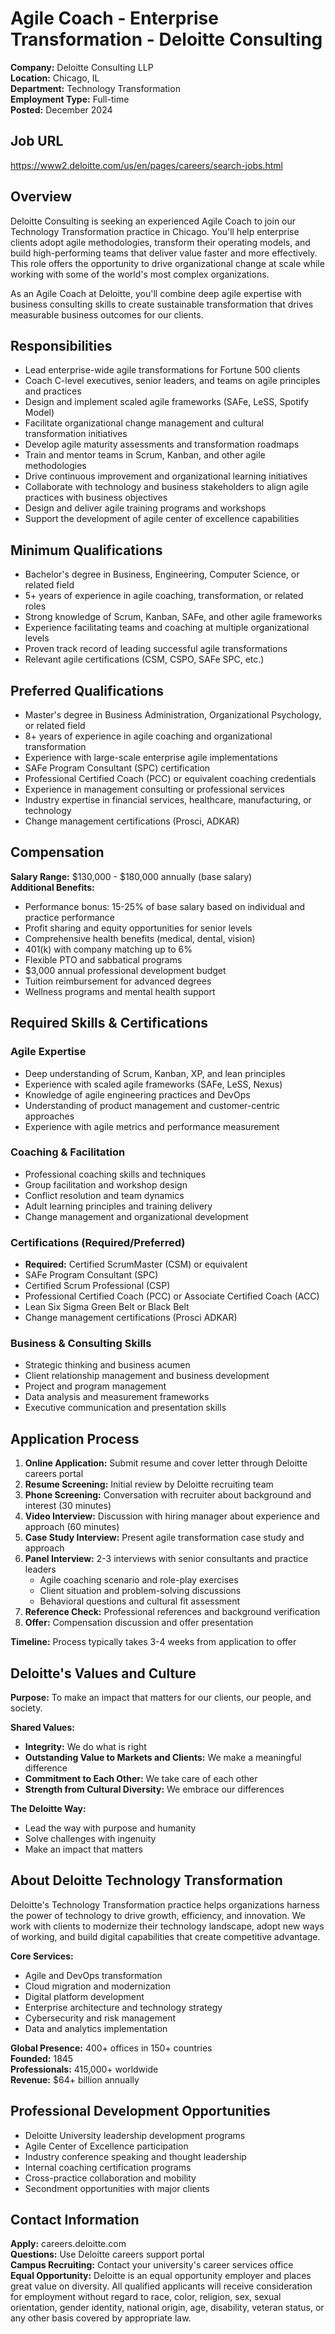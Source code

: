 # Agile Coach - Enterprise Transformation - Deloitte Consulting

**Company:** Deloitte Consulting LLP  
**Location:** Chicago, IL  
**Department:** Technology Transformation  
**Employment Type:** Full-time  
**Posted:** December 2024  

## Job URL
https://www2.deloitte.com/us/en/pages/careers/search-jobs.html

## Overview

Deloitte Consulting is seeking an experienced Agile Coach to join our Technology Transformation practice in Chicago. You'll help enterprise clients adopt agile methodologies, transform their operating models, and build high-performing teams that deliver value faster and more effectively. This role offers the opportunity to drive organizational change at scale while working with some of the world's most complex organizations.

As an Agile Coach at Deloitte, you'll combine deep agile expertise with business consulting skills to create sustainable transformation that drives measurable business outcomes for our clients.

## Responsibilities

- Lead enterprise-wide agile transformations for Fortune 500 clients
- Coach C-level executives, senior leaders, and teams on agile principles and practices
- Design and implement scaled agile frameworks (SAFe, LeSS, Spotify Model)
- Facilitate organizational change management and cultural transformation initiatives
- Develop agile maturity assessments and transformation roadmaps
- Train and mentor teams in Scrum, Kanban, and other agile methodologies
- Drive continuous improvement and organizational learning initiatives
- Collaborate with technology and business stakeholders to align agile practices with business objectives
- Design and deliver agile training programs and workshops
- Support the development of agile center of excellence capabilities

## Minimum Qualifications

- Bachelor's degree in Business, Engineering, Computer Science, or related field
- 5+ years of experience in agile coaching, transformation, or related roles
- Strong knowledge of Scrum, Kanban, SAFe, and other agile frameworks
- Experience facilitating teams and coaching at multiple organizational levels
- Proven track record of leading successful agile transformations
- Relevant agile certifications (CSM, CSPO, SAFe SPC, etc.)

## Preferred Qualifications

- Master's degree in Business Administration, Organizational Psychology, or related field
- 8+ years of experience in agile coaching and organizational transformation
- Experience with large-scale enterprise agile implementations
- SAFe Program Consultant (SPC) certification
- Professional Certified Coach (PCC) or equivalent coaching credentials
- Experience in management consulting or professional services
- Industry expertise in financial services, healthcare, manufacturing, or technology
- Change management certifications (Prosci, ADKAR)

## Compensation

**Salary Range:** $130,000 - $180,000 annually (base salary)  
**Additional Benefits:**
- Performance bonus: 15-25% of base salary based on individual and practice performance
- Profit sharing and equity opportunities for senior levels
- Comprehensive health benefits (medical, dental, vision)
- 401(k) with company matching up to 6%
- Flexible PTO and sabbatical programs
- $3,000 annual professional development budget
- Tuition reimbursement for advanced degrees
- Wellness programs and mental health support

## Required Skills & Certifications

### Agile Expertise
- Deep understanding of Scrum, Kanban, XP, and lean principles
- Experience with scaled agile frameworks (SAFe, LeSS, Nexus)
- Knowledge of agile engineering practices and DevOps
- Understanding of product management and customer-centric approaches
- Experience with agile metrics and performance measurement

### Coaching & Facilitation
- Professional coaching skills and techniques
- Group facilitation and workshop design
- Conflict resolution and team dynamics
- Adult learning principles and training delivery
- Change management and organizational development

### Certifications (Required/Preferred)
- **Required:** Certified ScrumMaster (CSM) or equivalent
- SAFe Program Consultant (SPC)
- Certified Scrum Professional (CSP)
- Professional Certified Coach (PCC) or Associate Certified Coach (ACC)
- Lean Six Sigma Green Belt or Black Belt
- Change management certifications (Prosci ADKAR)

### Business & Consulting Skills
- Strategic thinking and business acumen
- Client relationship management and business development
- Project and program management
- Data analysis and measurement frameworks
- Executive communication and presentation skills

## Application Process

1. **Online Application:** Submit resume and cover letter through Deloitte careers portal
2. **Resume Screening:** Initial review by Deloitte recruiting team
3. **Phone Screening:** Conversation with recruiter about background and interest (30 minutes)
4. **Video Interview:** Discussion with hiring manager about experience and approach (60 minutes)
5. **Case Study Interview:** Present agile transformation case study and approach
6. **Panel Interview:** 2-3 interviews with senior consultants and practice leaders
   - Agile coaching scenario and role-play exercises
   - Client situation and problem-solving discussions
   - Behavioral questions and cultural fit assessment
7. **Reference Check:** Professional references and background verification
8. **Offer:** Compensation discussion and offer presentation

**Timeline:** Process typically takes 3-4 weeks from application to offer

## Deloitte's Values and Culture

**Purpose:** To make an impact that matters for our clients, our people, and society.

**Shared Values:**
- **Integrity:** We do what is right
- **Outstanding Value to Markets and Clients:** We make a meaningful difference
- **Commitment to Each Other:** We take care of each other
- **Strength from Cultural Diversity:** We embrace our differences

**The Deloitte Way:**
- Lead the way with purpose and humanity
- Solve challenges with ingenuity
- Make an impact that matters

## About Deloitte Technology Transformation

Deloitte's Technology Transformation practice helps organizations harness the power of technology to drive growth, efficiency, and innovation. We work with clients to modernize their technology landscape, adopt new ways of working, and build digital capabilities that create competitive advantage.

**Core Services:**
- Agile and DevOps transformation
- Cloud migration and modernization
- Digital platform development
- Enterprise architecture and technology strategy
- Cybersecurity and risk management
- Data and analytics implementation

**Global Presence:** 400+ offices in 150+ countries  
**Founded:** 1845  
**Professionals:** 415,000+ worldwide  
**Revenue:** $64+ billion annually

## Professional Development Opportunities

- Deloitte University leadership development programs
- Agile Center of Excellence participation
- Industry conference speaking and thought leadership
- Internal coaching certification programs
- Cross-practice collaboration and mobility
- Secondment opportunities with major clients

## Contact Information

**Apply:** careers.deloitte.com  
**Questions:** Use Deloitte careers support portal  
**Campus Recruiting:** Contact your university's career services office  
**Equal Opportunity:** Deloitte is an equal opportunity employer and places great value on diversity. All qualified applicants will receive consideration for employment without regard to race, color, religion, sex, sexual orientation, gender identity, national origin, age, disability, veteran status, or any other basis covered by appropriate law.